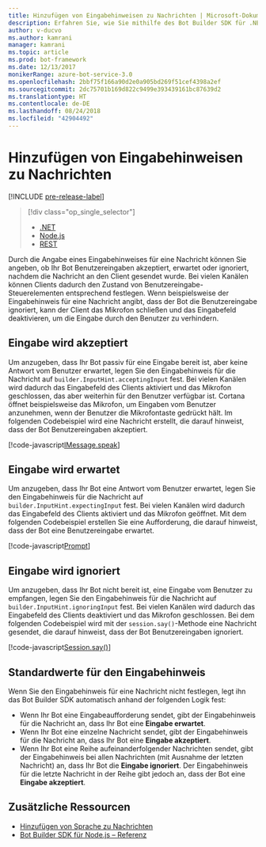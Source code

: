 ```yaml
---
title: Hinzufügen von Eingabehinweisen zu Nachrichten | Microsoft-Dokumentation
description: Erfahren Sie, wie Sie mithilfe des Bot Builder SDK für .NET Eingabehinweise zu Nachrichten hinzufügen.
author: v-ducvo
ms.author: kamrani
manager: kamrani
ms.topic: article
ms.prod: bot-framework
ms.date: 12/13/2017
monikerRange: azure-bot-service-3.0
ms.openlocfilehash: 2bbf75f166a90d2e0a905bd269f51cef4398a2ef
ms.sourcegitcommit: 2dc75701b169d822c9499e393439161bc87639d2
ms.translationtype: HT
ms.contentlocale: de-DE
ms.lasthandoff: 08/24/2018
ms.locfileid: "42904492"
---
```

# <a name="add-input-hints-to-messages"></a>Hinzufügen von Eingabehinweisen zu Nachrichten

[!INCLUDE [pre-release-label](../includes/pre-release-label-v3.md)]

> [!div class="op_single_selector"]
> - [.NET](../dotnet/bot-builder-dotnet-add-input-hints.md)
> - [Node.js](../nodejs/bot-builder-nodejs-send-input-hints.md)
> - [REST](../rest-api/bot-framework-rest-connector-add-input-hints.md)

Durch die Angabe eines Eingabehinweises für eine Nachricht können Sie angeben, ob Ihr Bot Benutzereingaben akzeptiert, erwartet oder ignoriert, nachdem die Nachricht an den Client gesendet wurde. Bei vielen Kanälen können Clients dadurch den Zustand von Benutzereingabe-Steuerelementen entsprechend festlegen. Wenn beispielsweise der Eingabehinweis für eine Nachricht angibt, dass der Bot die Benutzereingabe ignoriert, kann der Client das Mikrofon schließen und das Eingabefeld deaktivieren, um die Eingabe durch den Benutzer zu verhindern.

## <a name="accepting-input"></a>Eingabe wird akzeptiert

Um anzugeben, dass Ihr Bot passiv für eine Eingabe bereit ist, aber keine Antwort vom Benutzer erwartet, legen Sie den Eingabehinweis für die Nachricht auf `builder.InputHint.acceptingInput` fest. Bei vielen Kanälen wird dadurch das Eingabefeld des Clients aktiviert und das Mikrofon geschlossen, das aber weiterhin für den Benutzer verfügbar ist. Cortana öffnet beispielsweise das Mikrofon, um Eingaben vom Benutzer anzunehmen, wenn der Benutzer die Mikrofontaste gedrückt hält. Im folgenden Codebeispiel wird eine Nachricht erstellt, die darauf hinweist, dass der Bot Benutzereingaben akzeptiert.

[!code-javascript[IMessage.speak](../includes/code/node-input-hints.js#InputHintAcceptingInput)]

## <a name="expecting-input"></a>Eingabe wird erwartet

Um anzugeben, dass Ihr Bot eine Antwort vom Benutzer erwartet, legen Sie den Eingabehinweis für die Nachricht auf `builder.InputHint.expectingInput` fest. Bei vielen Kanälen wird dadurch das Eingabefeld des Clients aktiviert und das Mikrofon geöffnet. Mit dem folgenden Codebeispiel erstellen Sie eine Aufforderung, die darauf hinweist, dass der Bot eine Benutzereingabe erwartet.

[!code-javascript[Prompt](../includes/code/node-input-hints.js#InputHintExpectingInput)]

## <a name="ignoring-input"></a>Eingabe wird ignoriert

Um anzugeben, dass Ihr Bot nicht bereit ist, eine Eingabe vom Benutzer zu empfangen, legen Sie den Eingabehinweis für die Nachricht auf `builder.InputHint.ignoringInput` fest. Bei vielen Kanälen wird dadurch das Eingabefeld des Clients deaktiviert und das Mikrofon geschlossen. Bei dem folgenden Codebeispiel wird mit der `session.say()`-Methode eine Nachricht gesendet, die darauf hinweist, dass der Bot Benutzereingaben ignoriert.

[!code-javascript[Session.say()](../includes/code/node-input-hints.js#InputHintIgnoringInput)]

## <a name="default-values-for-input-hint"></a>Standardwerte für den Eingabehinweis

Wenn Sie den Eingabehinweis für eine Nachricht nicht festlegen, legt ihn das Bot Builder SDK automatisch anhand der folgenden Logik fest: 

- Wenn Ihr Bot eine Eingabeaufforderung sendet, gibt der Eingabehinweis für die Nachricht an, dass Ihr Bot eine **Eingabe erwartet**.</li>
- Wenn Ihr Bot eine einzelne Nachricht sendet, gibt der Eingabehinweis für die Nachricht an, dass Ihr Bot eine **Eingabe akzeptiert**.</li>
- Wenn Ihr Bot eine Reihe aufeinanderfolgender Nachrichten sendet, gibt der Eingabehinweis bei allen Nachrichten (mit Ausnahme der letzten Nachricht) an, dass Ihr Bot die **Eingabe ignoriert**. Der Eingabehinweis für die letzte Nachricht in der Reihe gibt jedoch an, dass der Bot eine **Eingabe akzeptiert**.

## <a name="additional-resources"></a>Zusätzliche Ressourcen

- [Hinzufügen von Sprache zu Nachrichten](bot-builder-nodejs-text-to-speech.md)
- [Bot Builder SDK für Node.js – Referenz][SDKReference]

[SDKReference]: https://docs.botframework.com/en-us/node/builder/chat-reference/modules/_botbuilder_d_.html

